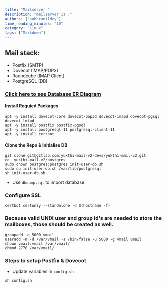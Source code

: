 ```yaml
---
title: "Mailserver "
description: "mailserver is ."
authors: ["subhranildey"]
time_reading_minutes: "10"
category: "Linux"
tags: ["Markdown"]
---
```


## Mail stack:
 - Postfix (SMTP)
 - Dovecot (IMAP/POP3)
 - Roundcube (IMAP Client)
 - PostgreSQL (DB)

### [Click here to see Database ER Diagram](https://gitlab.com/yukthi-mail-v2-devs/yukthi-mail-v2/uploads/42479833b0e4ecc38f9c9467bbc109d6/ER-Diagram.png)

#### Install Requied Packages
 
 ```
 apt -y install dovecot-core dovecot-pop3d dovecot-imapd dovecot-pgsql dovecot-lmtpd
 apt -y install postfix postfix-pgsql
 apt -y install postgresql-11 postgresql-client-11
 apt -y install certbot
```

#### Clone the Repo & Initialise DB

```
git clone git@gitlab.com:yukthi-mail-v2-devs/yukthi-mail-v2.git
cd  yukthi-mail-v2/postgres
sudo chown postgres:postgres init-user-db.sh
sudo cp init-user-db.sh /var/lib/postgresql
sh init-user-db.sh
```
* Use `dbdump.sql` to import database

### Configure SSL

 ```
 certbot certonly --standalone -d $(hostname -f)
```

### Because valid UNIX user and group id's are needed to store the mailboxes, those should be created as well.

```
groupadd -g 5000 vmail
useradd -m -d /var/vmail -s /bin/false -u 5000 -g vmail vmail
chown vmail:vmail /var/vmail/
chmod 2770 /var/vmail/
```

### Steps to setup Postfix & Dovecot

 * Update variables in `config.sh`
```
sh config.sh
```
